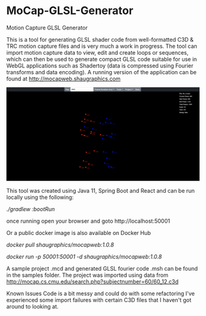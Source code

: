 # MoCap-GLSL-Generator
Motion Capture GLSL Generator

This is a tool for generating GLSL shader code from well-formatted C3D & TRC motion capture files and is very much 
a work in progress. The tool can import motion capture data to view, edit and create loops or sequences, which 
can then be used to generate compact GLSL code suitable for use in 
WebGL applications such as Shadertoy (data is compressed using Fourier transforms and data encoding).
A running version of the application can be found at http://mocapweb.shaugraphics.com

![mocap-screenshot](mocap-screenshot.png)

This tool was created using Java 11, Spring Boot and React and can be run locally using the following:

*./gradlew :bootRun*

once running open your browser and goto http://localhost:50001

Or a public docker image is also available on Docker Hub

*docker pull shaugraphics/mocapweb:1.0.8*

*docker run -p 50001:50001 -d shaugraphics/mocapweb:1.0.8*

A sample project .mcd and generated GLSL fourier code .msh can be found in the samples folder. 
The project was imported using data from http://mocap.cs.cmu.edu/search.php?subjectnumber=60/60_12.c3d

Known Issues
Code is a bit messy and could do with some refactoring
I've experienced some import failures with certain C3D files that I haven't got around to looking at.





